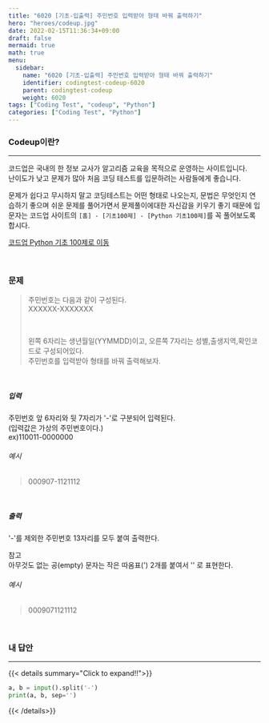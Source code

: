 ```yaml
---
title: "6020 [기초-입출력] 주민번호 입력받아 형태 바꿔 출력하기"
hero: "heroes/codeup.jpg"
date: 2022-02-15T11:36:34+09:00
draft: false
mermaid: true
math: true
menu:
  sidebar:
    name: "6020 [기초-입출력] 주민번호 입력받아 형태 바꿔 출력하기"
    identifier: codingtest-codeup-6020
    parent: codingtest-codeup
    weight: 6020
tags: ["Coding Test", "codeup", "Python"]
categories: ["Coding Test", "Python"]
---
```


### Codeup이란?
---
코드업은 국내의 한 정보 교사가 알고리즘 교육을 목적으로 운영하는 사이트입니다.\
난이도가 낮고 문제가 많아 처음 코딩 테스트를 입문하려는 사람들에게 좋습니다.

문제가 쉽다고 무시하지 말고 코딩테스트는 어떤 형태로 나오는지, 문법은 무엇인지 연습하기 좋으며 쉬운 문제를 풀어가면서 문제풀이에대한 자신감을 키우기 좋기 때문에 입문자는 코드업 사이트의 `[홈] - [기초100제] - [Python 기초100제]`를 꼭 풀어보도록 합시다.

[코드업 Python 기초 100제로 이동](https://codeup.kr/problemsetsol.php?psid=33)


&nbsp;

### 문제
> 주민번호는 다음과 같이 구성된다.\
> XXXXXX-XXXXXXX
> 
> &nbsp;
> 
> 왼쪽 6자리는 생년월일(YYMMDD)이고, 오른쪽 7자리는 성별,출생지역,확인코드로 구성되어있다.\
> 주민번호를 입력받아 형태를 바꿔 출력해보자.

&nbsp;

##### 입력
주민번호 앞 6자리와 뒷 7자리가 '-'로 구분되어 입력된다.\
(입력값은 가상의 주민번호이다.)\
ex)110011-0000000
###### 예시
> 000907-1121112

&nbsp;

##### 출력
'-'를 제외한 주민번호 13자리를 모두 붙여 출력한다.

참고\
아무것도 없는 공(empty) 문자는 작은 따옴표(') 2개를 붙여서 '' 로 표현한다.
###### 예시
> 0009071121112

&nbsp;

### 내 답안
---
{{< details summary="Click to expand!!">}}
```python
a, b = input().split('-')
print(a, b, sep='')
```
{{< /details>}}